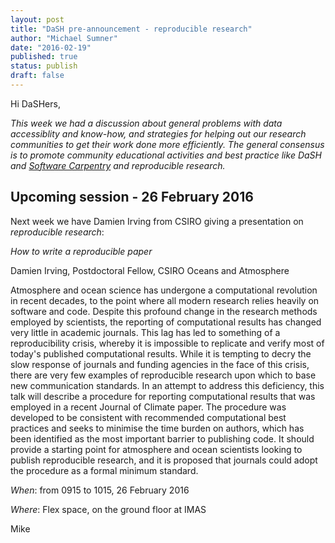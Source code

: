 ```yaml
---
layout: post
title: "DaSH pre-announcement - reproducible research"
author: "Michael Sumner"
date: "2016-02-19"
published: true
status: publish
draft: false
---
```

 
 
Hi DaSHers, 
 
*This week we had a discussion about general problems with data accessiblity and know-how, and strategies for helping
out our research communities to get their work done more efficiently. The general consensus is to promote community 
educational activities and best practice like DaSH and [Software Carpentry](http://www.softwarecarpentry.org/) and reproducible research.*




## Upcoming session - 26 February 2016

Next week we have Damien Irving from CSIRO giving a presentation on *reproducible research*:   

*How to write a reproducible paper*

Damien Irving, 
Postdoctoral Fellow, 
CSIRO Oceans and Atmosphere 

Atmosphere and ocean science has undergone a computational revolution in recent decades, to the point where all modern research relies heavily on software and code. Despite this profound change in the research methods employed by scientists, the reporting of computational results has changed very little in academic journals. This lag has led to something of a reproducibility crisis, whereby it is impossible to replicate and verify most of today's published computational results. While it is tempting to decry the slow response of journals and funding agencies in the face of this crisis, there are very few examples of reproducible research upon which to base new communication standards. In an attempt to address this deficiency, this talk will describe a procedure for reporting computational results that was employed in a recent Journal of Climate paper. The procedure was developed to be consistent with recommended computational best practices and seeks to minimise the time burden on authors, which has been identified as the most important barrier to publishing code. It should provide a starting point for atmosphere and ocean scientists looking to publish reproducible research, and it is proposed that journals could adopt the procedure as a formal minimum standard.


*When*:  from 0915 to 1015, 26 February 2016
 
*Where*: Flex space, on the ground floor at IMAS

Mike
 
 
